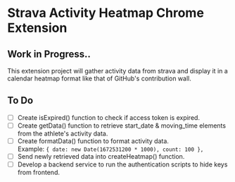 # Strava Activity Heatmap Chrome Extension
## Work in Progress..

This extension project will gather activity data from strava and display it in a calendar heatmap format like that of GitHub's contribution wall.

## To Do
- [ ] Create isExpired() function to check if access token is expired.
- [ ] Create getData() function to retrieve start_date & moving_time elements from the athlete's activity data.
- [ ] Create formatData() function to format activity data. <br>
Example: `{ date: new Date(1672531200 * 1000), count: 100 },`
- [ ] Send newly retrieved data into createHeatmap() function.
- [ ] Develop a backend service to run the authentication scripts to hide keys from frontend.
